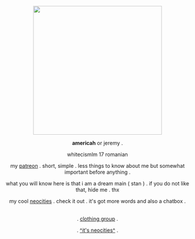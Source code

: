 <p align="center">
<img width="350" src="https://user-images.githubusercontent.com/125375607/218767462-798fd138-b6f4-4bbe-9246-650cfc038a40.png">

<p align="center">
<strong>americah</strong> or jeremy .
<p align="center"> whitecismlm 17 romanian
<p align="center"> my <a href="https://patreon.com/dnfer/about">patreon</a> . short, simple . less things to know about me but somewhat important before anything .
<p align="center">what you will know here is that i am a dream main ( stan ) . if you do not like that, hide me . thx
<p align="center"> my cool <a href="https://mwii.neocities.org">neocities</a> . check it out . it's got more words and also a chatbox .
<br>
<br>
<p align="center"> . <a href="https://www.roblox.com/groups/15077806/america-angels#!/store">clothing group</a> .
<p align="center"> . <a href="https://aangels.neocities.org">^it's neocities^</a> .
